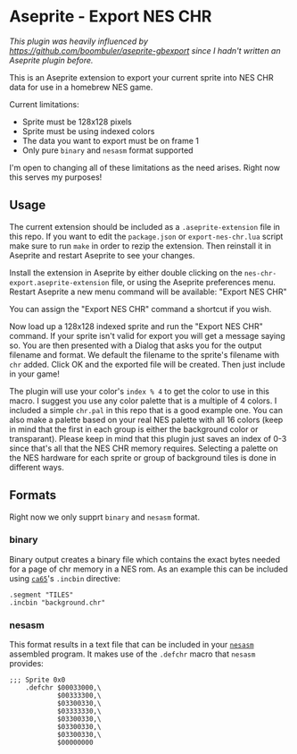# Aseprite - Export NES CHR

*This plugin was heavily influenced by
https://github.com/boombuler/aseprite-gbexport since I hadn't written an
Aseprite plugin before.*

This is an Aseprite extension to export your current sprite into NES CHR data
for use in a homebrew NES game.

Current limitations:
* Sprite must be 128x128 pixels
* Sprite must be using indexed colors
* The data you want to export must be on frame 1
* Only pure `binary` and `nesasm` format supported

I'm open to changing all of these limitations as the need arises. Right now this
serves my purposes!

## Usage

The current extension should be included as a `.aseprite-extension` file in this
repo. If you want to edit the `package.json` or `export-nes-chr.lua` script make
sure to run `make` in order to rezip the extension. Then reinstall it in
Aseprite and restart Aseprite to see your changes.

Install the extension in Aseprite by either double clicking on the
`nes-chr-export.aseprite-extension` file, or using the Aseprite preferences
menu. Restart Aseprite a new menu command will be available: "Export NES CHR"

You can assign the "Export NES CHR" command a shortcut if you wish.

Now load up a 128x128 indexed sprite and run the "Export NES CHR" command. If
your sprite isn't valid for export you will get a message saying so. You are
then presented with a Dialog that asks you for the output filename and format.
We default the filename to the sprite's filename with `chr` added. Click OK and
the exported file will be created. Then just include in your game!

The plugin will use your color's `index % 4` to get the color to use in this
macro. I suggest you use any color palette that is a multiple of 4 colors. I
included a simple `chr.pal` in this repo that is a good example one. You can
also make a palette based on your real NES palette with all 16 colors (keep in
mind that the first in each group is either the background color or
transparant). Please keep in mind that this plugin just saves an index of 0-3
since that's all that the NES CHR memory requires. Selecting a palette on the
NES hardware for each sprite or group of background tiles is done in different
ways.

## Formats

Right now we only supprt `binary` and `nesasm` format.

### binary

Binary output creates a binary file which contains the exact bytes needed for a
page of chr memory in a NES rom. As an example this can be included using
[`ca65`](https://cc65.github.io/)'s `.incbin` directive:

``` assembly
.segment "TILES"
.incbin "background.chr"
```

### nesasm

This format results in a text file that can be included in your
[`nesasm`](https://github.com/camsaul/nesasm) assembled program. It makes use of
the `.defchr` macro that `nesasm` provides:

```assembly
;;; Sprite 0x0
    .defchr $00033000,\
            $00333300,\
            $03300330,\
            $03333330,\
            $03300330,\
            $03300330,\
            $03300330,\
            $00000000
```
